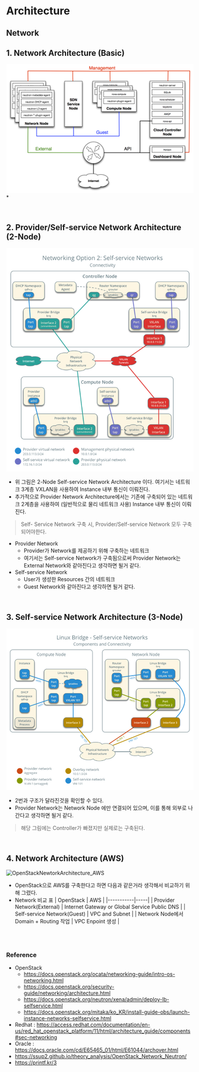 # Architecture




## Network

## 1. Network Architecture (Basic)
![OpenStackNewtorkArchitecture](img/OpenStackNewtorkArchitecture.png)
* 

</br>


## 2. Provider/Self-service Network Architecture (2-Node)
![OpenStackSelf-ServiceArchitecture](img/OpenStackSelf-ServiceArchitecture.png)
* 위 그림은 2-Node Self-service Network Architecture 이다. 여기서는 네트워크 3계층 VXLAN을 사용하여 Instance 내부 통신이 이뤄진다. 
* 추가적으로 Provider Network Architecture에서는 기존에 구축되어 있는 네트워크 2계층을 사용하여 (일반적으로 물리 네트워크 사용) Instance 내부 통신이 이뤄진다.
> Self- Service Network 구축 시, Provider/Self-service Network 모두 구축되어야한다.
* Provider Network
    * Provider가 Network를 제공하기 위해 구축하는 네트워크
    * 여기서는 Self-service Network가 구축됨으로써 Provider Network는 External Network와 같아진다고 생각하면 될거 같다.
* Self-service Network
    * User가 생성한 Resources 간의 네트워크
    * Guest Network와 같아진다고 생각하면 될거 같다.
</br>


## 3. Self-service Network Architecture (3-Node)
![OpenStackSelf-ServiceArchitecture_NetowrkNode](img/OpenStackSelf-ServiceArchitecture_NetowrkNode.png)
* 2번과 구조가 달라진것을 확인할 수 있다.
* Provider Network는 Network Node 에만 연결되어 있으며, 이를 통해 외부로 나간다고 생각하면 될거 같다.
> 해당 그림에는 Controller가 빠졌지만 실제로는 구축된다.
</br>


## 4. Network Architecture (AWS)
![OpenStackNewtorkArchitecture_AWS]()
* OpenStack으로 AWS를 구축한다고 하면 다음과 같은거라 생각해서 비교하기 위해 그렸다.
* Network 비교 표
    | OpenStack | AWS |
    |-----------|-----|
    | Provider Network(External) | Internet Gateway or Global Service Public DNS |
    | Self-service Network(Guest) | VPC and Subnet |
    | Network Node에서 Domain + Routing 작업 | VPC Enpoint 생성 |
</br>
</br>


### Reference
* OpenStack
    * https://docs.openstack.org/ocata/networking-guide/intro-os-networking.html
    * https://docs.openstack.org/security-guide/networking/architecture.html
    * https://docs.openstack.org/neutron/xena/admin/deploy-lb-selfservice.html
    * https://docs.openstack.org/mitaka/ko_KR/install-guide-obs/launch-instance-networks-selfservice.html
* Redhat : https://access.redhat.com/documentation/en-us/red_hat_openstack_platform/11/html/architecture_guide/components#sec-networking
* Oracle : https://docs.oracle.com/cd/E65465_01/html/E61044/archover.html
* https://ssup2.github.io/theory_analysis/OpenStack_Network_Neutron/
* https://printf.kr/3